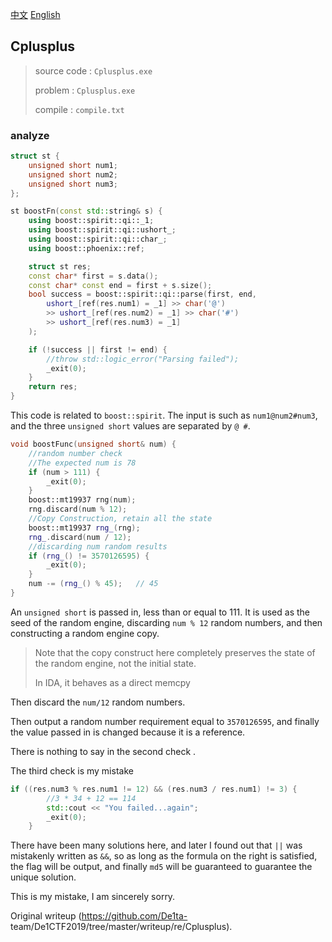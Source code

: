 [中文](./README_zh.md) [English](./README.md)  
## Cplusplus

> source code : `Cplusplus.exe`  
>  
> problem : `Cplusplus.exe`  
>  
> compile : `compile.txt`  

### analyze

```C++  
struct st {  
	unsigned short num1;  
	unsigned short num2;  
	unsigned short num3;  
};

st boostFn(const std::string& s) {  
	using boost::spirit::qi::_1;  
	using boost::spirit::qi::ushort_;  
	using boost::spirit::qi::char_;  
	using boost::phoenix::ref;

	struct st res;  
	const char* first = s.data();  
	const char* const end = first + s.size();  
	bool success = boost::spirit::qi::parse(first, end,  
		ushort_[ref(res.num1) = _1] >> char('@')  
		>> ushort_[ref(res.num2) = _1] >> char('#')  
		>> ushort_[ref(res.num3) = _1]  
	);

	if (!success || first != end) {  
		//throw std::logic_error("Parsing failed");  
		_exit(0);  
	}  
	return res;  
}  
```

This code is related to `boost::spirit`. The input is such as
`num1@num2#num3`, and the three `unsigned short` values are separated by `@
#`.

```C++  
void boostFunc(unsigned short& num) {  
	//random number check  
	//The expected num is 78  
	if (num > 111) {  
		_exit(0);  
	}  
	boost::mt19937 rng(num);  
	rng.discard(num % 12);  
	//Copy Construction, retain all the state  
	boost::mt19937 rng_(rng);  
	rng_.discard(num / 12);  
	//discarding num random results  
	if (rng_() != 3570126595) {  
		_exit(0);  
	}  
	num -= (rng_() % 45);	// 45  
}  
```

An `unsigned short` is passed in, less than or equal to 111. It is used as the
seed of the random engine, discarding `num % 12` random numbers, and then
constructing a random engine copy.

> Note that the copy construct here completely preserves the state of the
> random engine, not the initial state.  
>  
> In IDA, it behaves as a direct memcpy

Then discard the `num/12` random numbers.

Then output a random number requirement equal to `3570126595`, and finally the
value passed in is changed because it is a reference.

There is nothing to say in the second check .

The third check is my mistake

```C++  
if ((res.num3 % res.num1 != 12) && (res.num3 / res.num1) != 3) {  
		//3 * 34 + 12 == 114  
		std::cout << "You failed...again";  
		_exit(0);  
	}  
```

There have been many solutions here, and later I found out that `||` was
mistakenly written as `&&`, so as long as the formula on the right is
satisfied, the flag will be output, and finally `md5` will be guaranteed to
guarantee the unique solution.

This is my mistake, I am sincerely sorry.  

Original writeup (https://github.com/De1ta-
team/De1CTF2019/tree/master/writeup/re/Cplusplus).